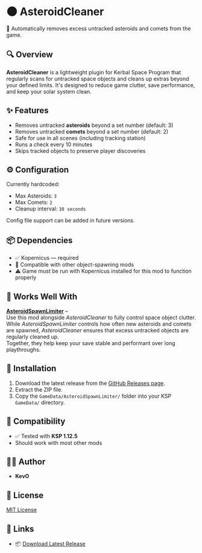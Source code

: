 # 🌑 AsteroidCleaner

🧹 Automatically removes excess untracked asteroids and comets from the game.

## 🔍 Overview

**AsteroidCleaner** is a lightweight plugin for Kerbal Space Program that regularly scans for untracked space objects and cleans up extras beyond your defined limits. It's designed to reduce game clutter, save performance, and keep your solar system clean.

## ✨ Features

- Removes untracked **asteroids** beyond a set number (default: 3)
- Removes untracked **comets** beyond a set number (default: 2)
- Safe for use in all scenes (including tracking station)
- Runs a check every 10 minutes 
- Skips tracked objects to preserve player discoveries

## ⚙️ Configuration

Currently hardcoded:
- Max Asteroids: `3`
- Max Comets: `2`
- Cleanup interval: `10 seconds`

Config file support can be added in future versions.

## 📦 Dependencies

- ✅ Kopernicus — required
- 🔄 Compatible with other object-spawning mods
- ⚠️ Game must be run with Kopernicus installed for this mod to function properly

## 🧩 Works Well With

**[AsteroidSpawnLimiter](https://github.com/kevnokeeffe/AsteroidSpawnLimiter)** –  
Use this mod alongside *AsteroidCleaner* to fully control space object clutter.  
While *AsteroidSpawnLimiter* controls how often new asteroids and comets are spawned, *AsteroidCleaner* ensures that excess untracked objects are regularly cleaned up.  
Together, they help keep your save stable and performant over long playthroughs.

## 🔧 Installation

1. Download the latest release from the [GitHub Releases page](https://github.com/kevnokeeffe/AsteroidSpawnLimiter/releases/tag/v1.0.0).
2. Extract the ZIP file.
3. Copy the `GameData/AsteroidSpawnLimiter/` folder into your KSP `GameData/` directory.

## 🚀 Compatibility

- ✅ Tested with **KSP 1.12.5**
- Should work with most other mods

## 🧑‍💻 Author

- **KevO**

## 📄 License

[MIT License](./License.md)

## 🔗 Links

- 📦 [Download Latest Release](https://github.com/kevnokeeffe/AsteroidCleaner/releases/tag/v1.0.0)

